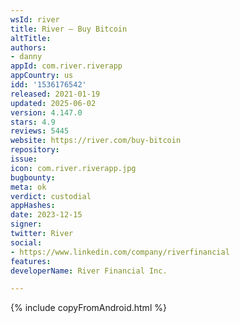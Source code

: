 ```yaml
---
wsId: river
title: River – Buy Bitcoin
altTitle: 
authors:
- danny
appId: com.river.riverapp
appCountry: us
idd: '1536176542'
released: 2021-01-19
updated: 2025-06-02
version: 4.147.0
stars: 4.9
reviews: 5445
website: https://river.com/buy-bitcoin
repository: 
issue: 
icon: com.river.riverapp.jpg
bugbounty: 
meta: ok
verdict: custodial
appHashes: 
date: 2023-12-15
signer: 
twitter: River
social:
- https://www.linkedin.com/company/riverfinancial
features: 
developerName: River Financial Inc.

---
```


{% include copyFromAndroid.html %}
